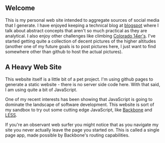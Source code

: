 Welcome
---------------

This is my personal web site intended to aggregate sources of social media that I generate. I have enjoyed keeping a technical blog at [blogspot](http://timkellogg.blogspot.com) where I talk about abstract concepts that aren't so much practical as they are analytical. I also enjoy other challenges like climbing [Colorado 14er's](http://www.14ers.com). I've started getting quite a collection of decent pictures of the higher altitudes (another one of my future goals is to post pictures here, I just want to find somewhere other than github to host the actual pictures).

A Heavy Web Site
---------------

This website itself is a little bit of a pet project. I'm using github pages to generate a static website - there is no server side code here. With that said, I am using quite a bit of JavaScript.

One of my recent interests has been showing that JavaScript is going to dominate the landscape of software development. This website is sort of my sandbox to try out some cutting edge JavaScript, like [Backbone](http://documentcloud.github.com/backbone) and [LESS](http://lesscss.org/).

If you're an observant web surfer you might notice that as you navigate my site you never actually leave the page you started on. This is called a single page app, made possible by Backbone's routing capabilities.



